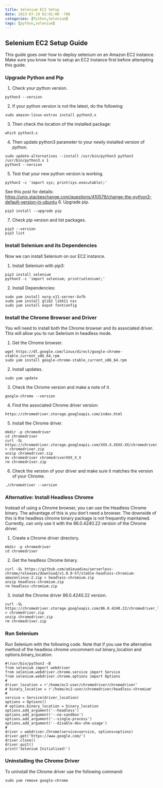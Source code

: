 ```yaml
---
title: Selenium EC2 Setup
date: 2023-07-19 02:01:00 -700
categories: [Python,Selenium]
tags: [python,selenium]
---
```


## Selenium EC2 Setup Guide
This guide goes over how to deploy selenium on an Amazon EC2 instance. Make sure you know how to setup an EC2 instance first before attempting this guide.

### Upgrade Python and Pip
1. Check your python version.
```
python3 --version
```
2. If your python version is not the latest, do the following:
```
sudo amazon-linux-extras install python3.x
```
3. Then check the location of the installed package:
```
which python3.x
```
4. Then update python3 parameter to your newly installed version of python.
```
sudo update-alternatives --install /usr/bin/python3 python3 /usr/bin/python3.x 1
python3 --version
```
5. Test that your new python version is working.
```
python3 -c 'import sys; print(sys.executable);'
```
See this post for details: https://unix.stackexchange.com/questions/410579/change-the-python3-default-version-in-ubuntu
6. Upgrade pip.
```
pip3 install --upgrade pip
```
7. Check pip version and list packages.
```
pip3 --version
pip3 list
```

### Install Selenium and its Dependencies
Now we can install Selenium on our EC2 instance.

1. Install Selenium with pip3:
```
pip3 install selenium
python3 -c 'import selenium; print(selenium);'
```

2. Install Dependencies:
```
sudo yum install xorg-x11-server-Xvfb
sudo yum install glib2 libX11 nss
sudo yum install expat fontconfig
```

### Install the Chrome Browser and Driver
You will need to install both the Chrome browser and its associated driver. This will allow you to run Selenium in headless mode.

1. Get the Chrome browser.
```
wget https://dl.google.com/linux/direct/google-chrome-stable_current_x86_64.rpm
sudo yum install google-chrome-stable_current_x86_64.rpm
```

2. Install updates.
```
sudo yum update
```

3. Check the Chrome version and make a note of it.
```
google-chrome --version
```
4. Find the associated Chrome driver version:
```
https://chromedriver.storage.googleapis.com/index.html
```
5. Install the Chrome driver.
```
mkdir -p chromedriver
cd chromedriver
curl -SL https://chromedriver.storage.googleapis.com/XXX.X.XXXX.XX/chromedriver_linux64.zip > chromedriver.zip
unzip chromedriver.zip
mv chromedriver chromedriverXXX_X_X
rm chromedriver.zip
```
6. Check the version of your driver and make sure it matches the version of your Chrome.
```
./chromedriver --version
```

### Alternative: Install Headless Chrome
Instead of using a Chrome browser, you can use the Headless Chrome binary. The advantage of this is you don't need a browser. The downside of this is the headless chrome binary package is not frequently maintained. Currently, can only use it with the 86.0.4240.22 version of the Chrome driver.

1. Create a Chrome driver directory.
```
mkdir -p chromedriver
cd chromedriver
```

2. Get the headless Chrome binary.
```
curl -SL https://github.com/adieuadieu/serverless-chrome/releases/download/v1.0.0-57/stable-headless-chromium-amazonlinux-2.zip > headless-chromium.zip
unzip headless-chromium.zip
rm headless-chromium.zip
```

3. Install the Chrome driver 86.0.4240.22 version.
```
curl -SL https://chromedriver.storage.googleapis.com/86.0.4240.22/chromedriver_linux64.zip > chromedriver.zip
unzip chromedriver.zip
rm chromedriver.zip
```

### Run Selenium
Run Selenium with the following code. Note that if you use the alternative method of the headless chrome uncomment out binary_location and options.binary_location.

```
#!/usr/bin/python3 -B
from selenium import webdriver
from selenium.webdriver.chrome.service import Service
from selenium.webdriver.chrome.options import Options
#
driver_location = r'/home/ec2-user/chromedriver/chromedriver'
# binary_location = r'/home/ec2-user/chromedriver/headless-chromium'
#
service = Service(driver_location)
options = Options()
# options.binary_location = binary_location
options.add_argument('--headless')
options.add_argument('--no-sandbox')
options.add_argument('--single-process')
options.add_argument('--disable-dev-shm-usage')
#
driver = webdriver.Chrome(service=service, options=options)
driver.get('https://www.google.com/')
driver.close()
driver.quit()
print('Selenium Initialized!')
```

### Uninstalling the Chrome Driver
To uninstall the Chrome driver use the following command:
```
sudo yum remove google-chrome
```
